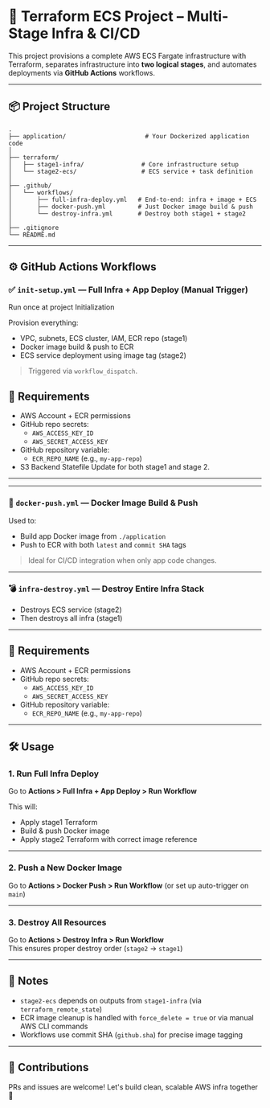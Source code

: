 # 🚀 Terraform ECS Project – Multi-Stage Infra & CI/CD

This project provisions a complete AWS ECS Fargate infrastructure with Terraform, separates infrastructure into **two logical stages**, and automates deployments via **GitHub Actions** workflows.

---

## 📦 Project Structure

```text
.
├── application/                      # Your Dockerized application code
│
├── terraform/
│   ├── stage1-infra/                # Core infrastructure setup
│   └── stage2-ecs/                  # ECS service + task definition
│
├── .github/
│   └── workflows/
│       ├── full-infra-deploy.yml   # End-to-end: infra + image + ECS
│       ├── docker-push.yml         # Just Docker image build & push
│       └── destroy-infra.yml       # Destroy both stage1 + stage2
│
├── .gitignore
└── README.md

```


---

## ⚙️ GitHub Actions Workflows

### ✅ `init-setup.yml` — Full Infra + App Deploy (Manual Trigger)
Run once at project Initialization

Provision everything:
- VPC, subnets, ECS cluster, IAM, ECR repo (stage1)
- Docker image build & push to ECR
- ECS service deployment using image tag (stage2)

> Triggered via `workflow_dispatch`.

## 🧪 Requirements

- AWS Account + ECR permissions
- GitHub repo secrets:
  - `AWS_ACCESS_KEY_ID`
  - `AWS_SECRET_ACCESS_KEY`
- GitHub repository variable:
  - `ECR_REPO_NAME` (e.g., `my-app-repo`)
- S3 Backend Statefile Update for both stage1 and stage 2.
---

---

### 🐳 `docker-push.yml` — Docker Image Build & Push
Used to:
- Build app Docker image from `./application`
- Push to ECR with both `latest` and `commit SHA` tags

> Ideal for CI/CD integration when only app code changes.

---

### 💣 `infra-destroy.yml` — Destroy Entire Infra Stack
- Destroys ECS service (stage2)
- Then destroys all infra (stage1)

---

## 🧪 Requirements

- AWS Account + ECR permissions
- GitHub repo secrets:
  - `AWS_ACCESS_KEY_ID`
  - `AWS_SECRET_ACCESS_KEY`
- GitHub repository variable:
  - `ECR_REPO_NAME` (e.g., `my-app-repo`)

---

## 🛠 Usage

### 1. Run Full Infra Deploy
Go to **Actions > Full Infra + App Deploy > Run Workflow**

This will:
- Apply stage1 Terraform
- Build & push Docker image
- Apply stage2 Terraform with correct image reference

---

### 2. Push a New Docker Image
Go to **Actions > Docker Push > Run Workflow** (or set up auto-trigger on `main`)

---

### 3. Destroy All Resources
Go to **Actions > Destroy Infra > Run Workflow**  
This ensures proper destroy order (`stage2` → `stage1`)

---

## 🧼 Notes

- `stage2-ecs` depends on outputs from `stage1-infra` (via `terraform_remote_state`)
- ECR image cleanup is handled with `force_delete = true` or via manual AWS CLI commands
- Workflows use commit SHA (`github.sha`) for precise image tagging

---

## 🙌 Contributions

PRs and issues are welcome! Let's build clean, scalable AWS infra together 🚀